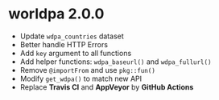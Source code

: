# worldpa 2.0.0

* Update `wdpa_countries` dataset
* Better handle HTTP Errors
* Add `key` argument to all functions
* Add helper functions: `wdpa_baseurl()` and `wdpa_fullurl()`
* Remove `@importFrom` and use `pkg::fun()`
* Modify `get_wdpa()` to match new API
* Replace **Travis CI** and **AppVeyor** by **GitHub Actions**
